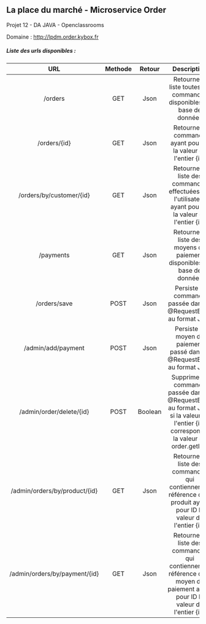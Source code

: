 ## La place du marché - Microservice Order
Projet 12 - DA JAVA - Openclassrooms

Domaine : http://lpdm.order.kybox.fr

##### Liste des urls disponibles :
|              URL              | Methode |  Retour |                                                               Description                                                              |
|:-----------------------------:|:-------:|:-------:|:--------------------------------------------------------------------------------------------------------------------------------------:|
| /orders                       |   GET   |   Json  | Retourne la liste toutes les commandes disponibles en base de données                                                                  |
| /orders/{id}                  |   GET   |   Json  | Retourne la commande ayant pour ID la valeur de l'entier {id}                                                                          |
| /orders/by/customer/{id}      |   GET   |   Json  | Retourne la liste des commandes effectuées par l'utilisateur ayant pour ID la valeur de l'entier {id}                                  |
| /payments                     |   GET   |   Json  | Retourne la liste des moyens de paiement disponibles en base de données                                                                |
| /orders/save                  |   POST  |   Json  | Persiste la commande passée dans le @RequestBody au format Json                                                                        |
| /admin/add/payment            |   POST  |   Json  | Persiste le moyen de paiement passé dans le @RequestBody au format Json                                                                |
| /admin/order/delete/{id}      |   POST  | Boolean | Supprimer la commande passée dans le @RequestBody au format Json si la valeur de l'entier {id} correspond à la valeur de order.getId() |
| /admin/orders/by/product/{id} |   GET   |   Json  | Retourne la liste des commandes qui contiennent la référence d'un produit ayant pour ID la valeur de l'entier {id}                     |
| /admin/orders/by/payment/{id} |   GET   |   Json  | Retourne la liste des commandes qui contiennent la référence d'un moyen de paiement ayant pour ID la valeur de l'entier {id}           |

